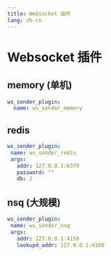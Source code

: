 ```yaml
---
title: Websocket 插件
lang: zh-cn
---
```


# Websocket 插件

## memory (单机)

```yaml
ws_sender_plugin:
  name: ws_sender_memory
```

## redis

```yaml
ws_sender_plugin:
 name: ws_sender_redis
 args:
   addr: 127.0.0.1:6379
   password: ""
   db: 1
```

## nsq (大规模)

```yaml
ws_sender_plugin:
 name: ws_sender_nsq
 args:
   addr: 127.0.0.1:4150
   lookupd_addr: 127.0.0.1:4160
```
